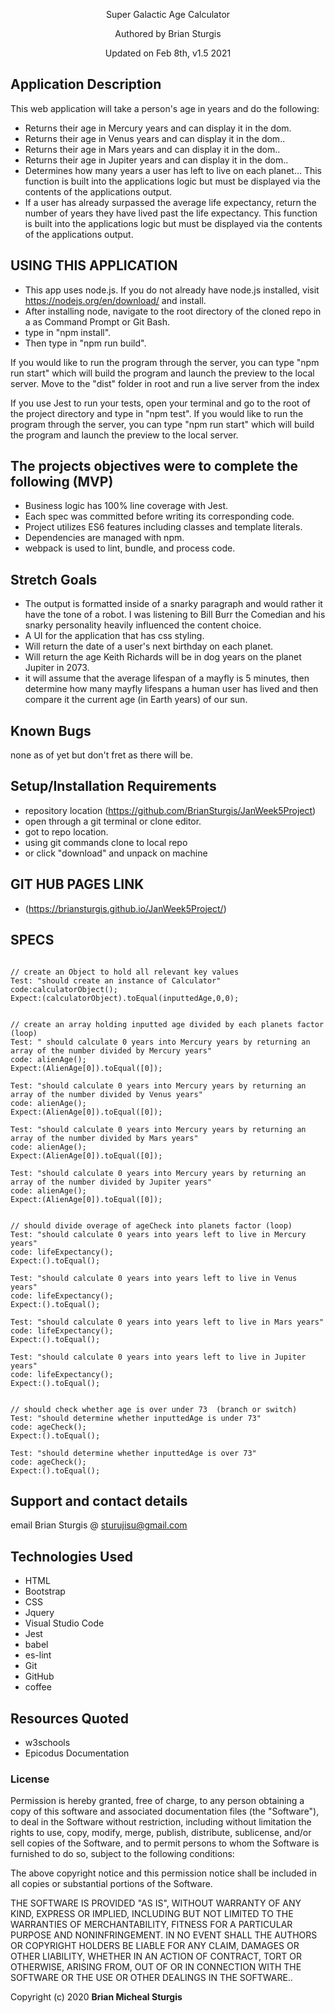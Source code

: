 <div align="center">
<p align="center">Super Galactic Age Calculator</p>
</div>
<p align="center"> Authored by Brian Sturgis</p>
<p align="center">Updated on Feb 8th, v1.5 2021</p>

## Application Description
This web application will take a person's age in years and do the following:

- Returns their age in Mercury years and can display it in the dom.
- Returns their age in Venus years and can display it in the dom.. 
- Returns their age in Mars years and can display it in the dom.. 
- Returns their age in Jupiter years and can display it in the dom.. 
- Determines how many years a user has left to live on each planet… This function is built into the applications logic but must be displayed via the contents of the applications output.
- If a user has already surpassed the average life expectancy, return the number of years they have lived past the life expectancy. This function is built into the applications logic but must be displayed via the contents of the applications output.

## USING THIS APPLICATION
- This app uses node.js. If you do not already have node.js installed, visit https://nodejs.org/en/download/ and install.
- After installing node, navigate to the root directory of the cloned repo in a as Command Prompt or Git Bash. 
- type in "npm install".
- Then type in "npm run build".

If you would like to run the program through the server, you can type "npm run start" which will build the program and launch the preview to the local server.  Move to the "dist" folder in root and run a live server from the index

If you use Jest to run your tests, open your terminal and go to the root of the project directory and type in "npm test".
If you would like to run the program through the server, you can type "npm run start" which will build the program and launch the preview to the local server.

## The projects objectives were to complete the following (MVP)
- Business logic has 100% line coverage with Jest.
- Each spec was committed before writing its corresponding code.
- Project utilizes ES6 features including classes and template literals.
- Dependencies are managed with npm.
- webpack is used to lint, bundle, and process code.

## Stretch Goals
- The output is formatted inside of a snarky paragraph and would rather it have the tone of a robot.  I was listening to Bill Burr the Comedian and his snarky personality heavily influenced the content choice.
- A UI for the application that has css styling.
- Will return the date of a user's next birthday on each planet.
- Will return the age Keith Richards will be in dog years on the planet Jupiter in 2073.
- it will assume that the average lifespan of a mayfly is 5 minutes, then determine how many mayfly lifespans a human user has lived and then compare it the current age (in Earth years) of our sun.

## Known Bugs
none as of yet but don't fret as there will be.

## Setup/Installation Requirements
- repository location (https://github.com/BrianSturgis/JanWeek5Project)
- open through a git terminal or clone editor.
- got to repo location.
- using git commands clone to local repo
- or click "download" and unpack on machine



## GIT HUB PAGES LINK
- (https://briansturgis.github.io/JanWeek5Project/)


## SPECS
```JS

// create an Object to hold all relevant key values
Test: "should create an instance of Calculator"
code:calculatorObject();
Expect:(calculatorObject).toEqual(inputtedAge,0,0);


// create an array holding inputted age divided by each planets factor (loop)
Test: " should calculate 0 years into Mercury years by returning an array of the number divided by Mercury years"
code: alienAge();
Expect:(AlienAge[0]).toEqual([0]);

Test: "should calculate 0 years into Mercury years by returning an array of the number divided by Venus years"
code: alienAge();
Expect:(AlienAge[0]).toEqual([0]);

Test: "should calculate 0 years into Mercury years by returning an array of the number divided by Mars years"
code: alienAge();
Expect:(AlienAge[0]).toEqual([0]);

Test: "should calculate 0 years into Mercury years by returning an array of the number divided by Jupiter years"
code: alienAge();
Expect:(AlienAge[0]).toEqual([0]);


// should divide overage of ageCheck into planets factor (loop)
Test: "should calculate 0 years into years left to live in Mercury years"
code: lifeExpectancy();
Expect:().toEqual();

Test: "should calculate 0 years into years left to live in Venus years"
code: lifeExpectancy();
Expect:().toEqual();

Test: "should calculate 0 years into years left to live in Mars years"
code: lifeExpectancy();
Expect:().toEqual();

Test: "should calculate 0 years into years left to live in Jupiter years"
code: lifeExpectancy();
Expect:().toEqual();


// should check whether age is over under 73  (branch or switch)
Test: "should determine whether inputtedAge is under 73"
code: ageCheck();
Expect:().toEqual();

Test: "should determine whether inputtedAge is over 73"
code: ageCheck();
Expect:().toEqual();

```

## Support and contact details
email Brian Sturgis @ <sturujisu@gmail.com>

## Technologies Used
* HTML
* Bootstrap
* CSS
* Jquery
* Visual Studio Code
* Jest 
* babel
* es-lint
* Git
* GitHub
* coffee

## Resources Quoted
- w3schools
- Epicodus Documentation

### License
Permission is hereby granted, free of charge, to any person obtaining a copy of this software and associated documentation files (the "Software"), to deal in the Software without restriction, including without limitation the rights to use, copy, modify, merge, publish, distribute, sublicense, and/or sell copies of the Software, and to permit persons to whom the Software is furnished to do so, subject to the following conditions:

The above copyright notice and this permission notice shall be included in all copies or substantial portions of the Software.

THE SOFTWARE IS PROVIDED "AS IS", WITHOUT WARRANTY OF ANY KIND, EXPRESS OR IMPLIED, INCLUDING BUT NOT LIMITED TO THE WARRANTIES OF MERCHANTABILITY, FITNESS FOR A PARTICULAR PURPOSE AND NONINFRINGEMENT. IN NO EVENT SHALL THE AUTHORS OR COPYRIGHT HOLDERS BE LIABLE FOR ANY CLAIM, DAMAGES OR OTHER LIABILITY, WHETHER IN AN ACTION OF CONTRACT, TORT OR OTHERWISE, ARISING FROM, OUT OF OR IN CONNECTION WITH THE SOFTWARE OR THE USE OR OTHER DEALINGS IN THE SOFTWARE..

Copyright (c) 2020 **Brian Micheal Sturgis**
